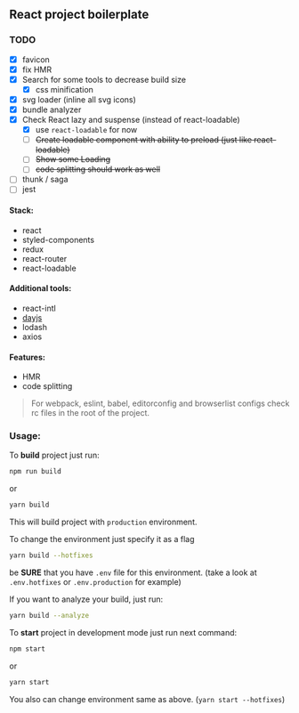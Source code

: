 ## React project boilerplate

### TODO
- [x] favicon
- [x] fix HMR
- [x] Search for some tools to decrease build size
  - [x] css minification
- [x] svg loader (inline all svg icons)
- [x] bundle analyzer
- [x] Check React lazy and suspense (instead of react-loadable)
  - [x] use `react-loadable` for now
  - [ ] ~~Create loadable component with ability to preload (just like react-loadable)~~
  - [ ] ~~Show some Loading~~
  - [ ] ~~code splitting should work as well~~
- [ ] thunk / saga
- [ ] jest

#### Stack:
- react
- styled-components
- redux
- react-router
- react-loadable

#### Additional tools:
- react-intl
- [dayjs](https://github.com/iamkun/dayjs)
- lodash
- axios

#### Features:
- HMR
- code splitting

> For webpack, eslint, babel, editorconfig and browserlist configs check rc files in the root of the project.

### Usage:

To **build** project just run:
```bash
npm run build
```

or

```bash
yarn build
```

This will build project with `production` environment.

To change the environment just specify it as a flag
```bash
yarn build --hotfixes
```

be **SURE** that you have `.env` file for this environment. (take a look at `.env.hotfixes` or `.env.production` for example)

If you want to analyze your build, just run:
```bash
yarn build --analyze
```

To **start** project in development mode just run next command:

```bash
npm start
```

or

```bash
yarn start
```

You also can change environment same as above. (`yarn start --hotfixes`)
